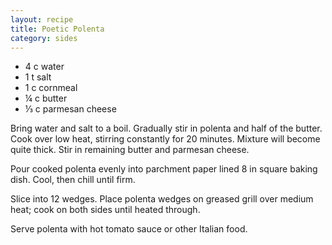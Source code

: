 ```yaml
---
layout: recipe
title: Poetic Polenta
category: sides
---
```

- 4 c water
- 1 t salt
- 1 c cornmeal
- ¼ c butter
- ⅓ c parmesan cheese

Bring water and salt to a boil. Gradually stir in polenta and half of the butter. Cook over low heat, stirring constantly for 20 minutes.
Mixture will become quite thick. Stir in remaining butter and parmesan cheese. 

Pour cooked polenta evenly into parchment paper lined 8 in square baking dish. Cool, then chill until firm.

Slice into 12 wedges. Place polenta wedges on greased grill over medium heat; cook on both sides until heated through.

Serve polenta with hot tomato sauce or other Italian food.

